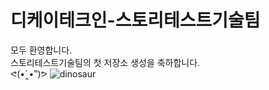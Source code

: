# 디케이테크인-스토리테스트기술팀
모두 환영합니다.
<br>스토리테스트기술팀의 첫 저장소 생성을 축하합니다. 
<br>ᕙ(•̀‸•́‶)ᕗ
![dinosaur](https://github.com/dkt-stt/dkt_stt_testAutomation/assets/131955574/db9dd987-5bca-4d6c-8ccc-4b072d2f9b7e)
